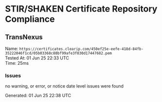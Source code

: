 # STIR/SHAKEN Certificate Repository Compliance

## TransNexus

Name: `https://certificates.clearip.com/450ef25e-eefe-418d-84fb-35222046f1cd/05b03368c88bf99afe3f030d17447682.pem`\
Tested At: 01 Jun 25 22:33 UTC\
Time: 25ms

### Issues

no warning, or error, or notice date level issues were found

Generated: 01 Jun 25 22:38 UTC